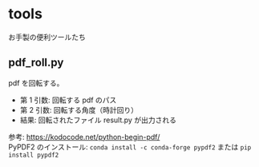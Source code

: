 # tools
お手製の便利ツールたち

## pdf_roll.py
pdf を回転する。
- 第 1 引数: 回転する pdf のパス
- 第 2 引数: 回転する角度（時計回り）
- 結果: 回転されたファイル result.py が出力される

参考: https://kodocode.net/python-begin-pdf/  
PyPDF2 のインストール: `conda install -c conda-forge pypdf2` または `pip install pypdf2`
